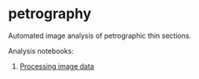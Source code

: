 # petrography
Automated image analysis of petrographic thin sections.

Analysis notebooks:
1. [Processing image data](https://github.com/flmnh-ai/petrography/blob/main/image_data.md)
